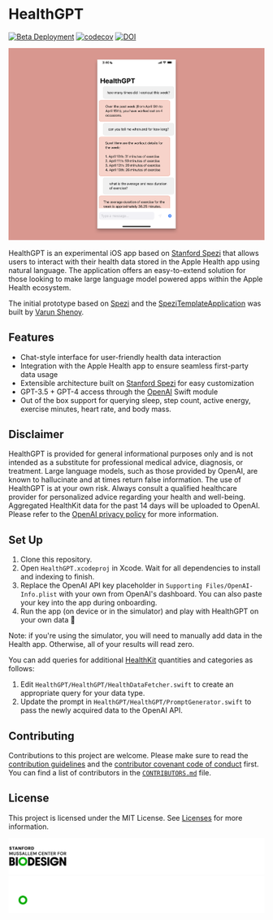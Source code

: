 <!--

This source file is part of the Stanford HealthGPT project

SPDX-FileCopyrightText: 2023 Stanford University & Project Contributors (see CONTRIBUTORS.md)

SPDX-License-Identifier: MIT
   
-->

# HealthGPT

[![Beta Deployment](https://github.com/StanfordBDHG/HealthGPT/actions/workflows/beta-deployment.yml/badge.svg)](https://github.com/StanfordBDHG/HealthGPT/actions/workflows/beta-deployment.yml)
[![codecov](https://codecov.io/gh/StanfordBDHG/HealthGPT/branch/main/graph/badge.svg?token=5BEldGX6G1)](https://codecov.io/gh/StanfordBDHG/HealthGPT)
[![DOI](https://zenodo.org/badge/DOI/10.5281/zenodo.7850785.svg)](https://doi.org/10.5281/zenodo.7850785)

![Example Conversation](Figures/Example.png)

HealthGPT is an experimental iOS app based on [Stanford Spezi](https://github.com/StanfordSpezi/Spezi) that allows users to interact with their health data stored in the Apple Health app using natural language.
The application offers an easy-to-extend solution for those looking to make large language model powered apps within the Apple Health ecosystem.

The initial prototype based on [Spezi](https://github.com/StanfordSpezi/Spezi) and the [SpeziTemplateApplication](https://github.com/StanfordSpezi/SpeziTemplateApplication/) was built by [Varun Shenoy](https://varunshenoy.com).

## Features

- Chat-style interface for user-friendly health data interaction
- Integration with the Apple Health app to ensure seamless first-party data usage
- Extensible architecture built on [Stanford Spezi](https://github.com/StanfordSpezi/Spezi) for easy customization
- GPT-3.5 + GPT-4 access through the [OpenAI](https://github.com/MacPaw/OpenAI) Swift module
- Out of the box support for querying sleep, step count, active energy, exercise minutes, heart rate, and body mass.


## Disclaimer

HealthGPT is provided for general informational purposes only and is not intended as a substitute for professional medical advice, diagnosis, or treatment. Large language models, such as those provided by OpenAI, are known to hallucinate and at times return false information. The use of HealthGPT is at your own risk. Always consult a qualified healthcare provider for personalized advice regarding your health and well-being. Aggregated HealthKit data for the past 14 days will be uploaded to OpenAI. Please refer to the [OpenAI privacy policy](https://openai.com/policies/privacy-policy) for more information.


## Set Up

1. Clone this repository.
2. Open `HealthGPT.xcodeproj` in Xcode. Wait for all dependencies to install and indexing to finish.
3. Replace the OpenAI API key placeholder in `Supporting Files/OpenAI-Info.plist` with your own from OpenAI's dashboard. You can also paste your key into the app during onboarding.
4. Run the app (on device or in the simulator) and play with HealthGPT on your own data 🚀

Note: if you're using the simulator, you will need to manually add data in the Health app. 
Otherwise, all of your results will read zero.

You can add queries for additional [HealthKit](https://developer.apple.com/documentation/healthkit) quantities and categories as follows:

1. Edit `HealthGPT/HealthGPT/HealthDataFetcher.swift` to create an appropriate query for your data type.
2. Update the prompt in `HealthGPT/HealthGPT/PromptGenerator.swift` to pass the newly acquired data to the OpenAI API.


## Contributing

Contributions to this project are welcome. Please make sure to read the [contribution guidelines](https://github.com/StanfordBDHG/.github/blob/main/CONTRIBUTING.md) and the [contributor covenant code of conduct](https://github.com/StanfordBDHG/.github/blob/main/CODE_OF_CONDUCT.md) first.
You can find a list of contributors in the [`CONTRIBUTORS.md`](https://github.com/StanfordBDHG/HealthGPT/blob/main/CONTRIBUTORS.md) file.


## License

This project is licensed under the MIT License. See [Licenses](https://github.com/StanfordBDHG/HealthGPT/blob/main/LICENSES) for more information.


![Stanford Byers Center for Biodesign Logo](https://raw.githubusercontent.com/StanfordBDHG/.github/main/assets/biodesign-footer-light.png#gh-light-mode-only)
![Stanford Byers Center for Biodesign Logo](https://raw.githubusercontent.com/StanfordBDHG/.github/main/assets/biodesign-footer-dark.png#gh-dark-mode-only)
